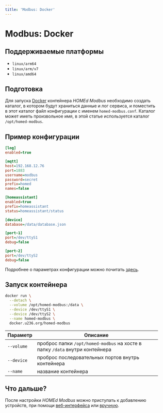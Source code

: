 ```yaml
---
title: 'Modbus: Docker'
---
```


# Modbus: Docker

## Поддерживаемые платформы

- `linux/arm64`
- `linux/arm/v7`
- `linux/amd64`

## Подготовка

Для запуска [Docker](https://docker.com) контейнера _HOMEd Modbus_ необходимо создать каталог, в котором будут храниться данные и лог сервиса, и поместить в этот каталог файл конфигурации с именем `homed-modbus.conf`. Каталог может иметь произвольное имя, в этой статье используется каталог `/opt/homed-modbus`.

## Пример конфигурации

```ini
[log]
enabled=true

[mqtt]
host=192.168.12.76
port=1883
username=modbus
password=secret
prefix=homed
names=false

[homeassistant]
enabled=true
prefix=homeassistant
status=homeassistant/status

[device]
database=/data/database.json

[port-1]
port=/dev/ttyS1
debug=false

[port-2]
port=/dev/ttyS2
debug=false
```

Подробнее о параметрах конфигурации можно почитать [здесь](/modbus/configuration/).

## Запуск контейнера

```sh
docker run \
  --detach \
  --volume /opt/homed-modbus:/data \
  --device /dev/ttyS1 \
  --device /dev/ttyS2 \
  --name homed-modbus \
  docker.u236.org/homed-modbus
```

| Параметр | Описание |
|----------|----------|
| `--volume` | проброс папки `/opt/homed-modbus` на хосте в папку `/data` внутри контейнера |
| `--device` | проброс последовательных портов внутрь контейнера |
| `--name`   | название контейнера |

## Что дальше?

После настройки _HOMEd Modbus_ можно приступать к добавлению устройств, при помощи [веб-интерфейса](/web/) или [вручную](/modbus/database/).
